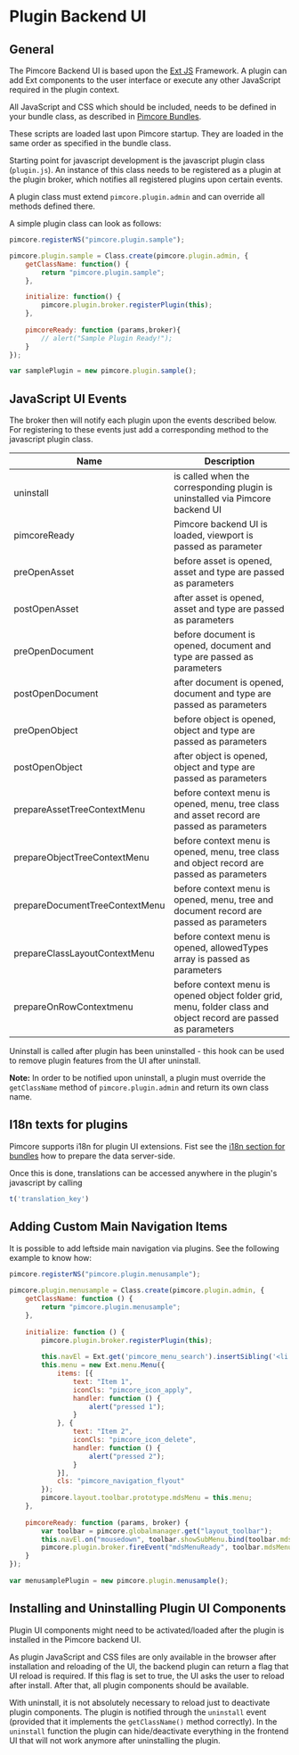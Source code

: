 # Plugin Backend UI

## General

The Pimcore Backend UI is based upon the [Ext JS](https://www.sencha.com/products/extjs/#overview) Framework. A plugin can
add Ext components to the user interface or execute any other JavaScript required in the plugin context.

All JavaScript and CSS which should be included, needs to be defined in your bundle class, as described in 
[Pimcore Bundles](./05_Pimcore_Bundles). 

These scripts are loaded last upon Pimcore startup. They are loaded in the same order as specified in the bundle class.

Starting point for javascript development is the javascript plugin class (`plugin.js`). An instance of this class 
needs to be registered as a plugin at the plugin broker, which notifies all registered plugins upon certain events.

A plugin class must extend `pimcore.plugin.admin` and can override all methods defined there. 

A simple plugin class can look as follows: 
```javascript
pimcore.registerNS("pimcore.plugin.sample");

pimcore.plugin.sample = Class.create(pimcore.plugin.admin, {
    getClassName: function() {
        return "pimcore.plugin.sample";
    },

    initialize: function() {
        pimcore.plugin.broker.registerPlugin(this);
    },
 
    pimcoreReady: function (params,broker){
        // alert("Sample Plugin Ready!");
    }
});

var samplePlugin = new pimcore.plugin.sample();
```

## JavaScript UI Events

The broker then will notify each plugin upon the events described below. For registering to these events just add a 
corresponding method to the javascript plugin class. 

| Name | Description |
| ---- | ----------- |
| uninstall | is called when the corresponding plugin is uninstalled via Pimcore backend UI |
| pimcoreReady | Pimcore backend UI is loaded, viewport is passed as parameter |
| preOpenAsset | before asset is opened, asset and type are passed as parameters |
| postOpenAsset | after asset is opened, asset and type are passed as parameters |
| preOpenDocument | before document is opened, document and type are passed as parameters |
| postOpenDocument | after document is opened, document and type are passed as parameters |
| preOpenObject | before object is opened, object and type are passed as parameters |
| postOpenObject | after object is opened, object and type are passed as parameters |
| prepareAssetTreeContextMenu | before context menu is opened, menu, tree class and asset record are passed as parameters |
| prepareObjectTreeContextMenu | before context menu is opened, menu, tree class and object record are passed as parameters |
| prepareDocumentTreeContextMenu | before context menu is opened, menu, tree and document record are passed as parameters |
| prepareClassLayoutContextMenu | before context menu is opened, allowedTypes array is passed as parameters |
| prepareOnRowContextmenu | before context menu is opened object folder grid, menu, folder class and object record are passed as parameters |

Uninstall is called after plugin has been uninstalled - this hook can be used to remove plugin features from the UI 
after uninstall.
 
**Note:** In order to be notified upon uninstall, a plugin must override the `getClassName` method of `pimcore.plugin.admin` 
and return its own class name. 


## I18n texts for plugins

Pimcore supports i18n for plugin UI extensions. Fist see the [i18n section for bundles](./README.md) how to prepare the data 
server-side. 

Once this is done, translations can be accessed anywhere in the plugin's javascript by calling

```javascript
t('translation_key')
```

## Adding Custom Main Navigation Items

It is possible to add leftside main navigation via plugins. See the following example to know how: 

```javascript
pimcore.registerNS("pimcore.plugin.menusample");
 
pimcore.plugin.menusample = Class.create(pimcore.plugin.admin, {
    getClassName: function () {
        return "pimcore.plugin.menusample";
    },
 
    initialize: function () {
        pimcore.plugin.broker.registerPlugin(this);
 
        this.navEl = Ext.get('pimcore_menu_search').insertSibling('<li id="pimcore_menu_mds" data-menu-tooltip="mds Erweiterungen" class="pimcore_menu_item pimcore_menu_needs_children">mds Erweiterungen</li>', 'after');
        this.menu = new Ext.menu.Menu({
            items: [{
                text: "Item 1",
                iconCls: "pimcore_icon_apply",
                handler: function () {
                    alert("pressed 1");
                }
            }, {
                text: "Item 2",
                iconCls: "pimcore_icon_delete",
                handler: function () {
                    alert("pressed 2");
                }
            }],
            cls: "pimcore_navigation_flyout"
        });
        pimcore.layout.toolbar.prototype.mdsMenu = this.menu;
    },
 
    pimcoreReady: function (params, broker) {
        var toolbar = pimcore.globalmanager.get("layout_toolbar");
        this.navEl.on("mousedown", toolbar.showSubMenu.bind(toolbar.mdsMenu));
        pimcore.plugin.broker.fireEvent("mdsMenuReady", toolbar.mdsMenu);
    }
});
 
var menusamplePlugin = new pimcore.plugin.menusample();
```

## Installing and Uninstalling Plugin UI Components

Plugin UI components might need to be activated/loaded after the plugin is installed in the Pimcore backend UI.

As plugin JavaScript and CSS files are only available in the browser after installation and reloading of the UI, the 
backend plugin can return a flag that UI reload is required.
If this flag is set to true, the UI asks the user to reload after install. After that, all plugin components should be 
available.
 
With uninstall, it is not absolutely necessary to reload just to deactivate plugin components. 
The plugin is notified through the `uninstall` event (provided that it implements the `getClassName()` method correctly).
In the `uninstall` function the plugin can hide/deactivate everything in the frontend UI that will not work anymore 
after uninstalling the plugin.
